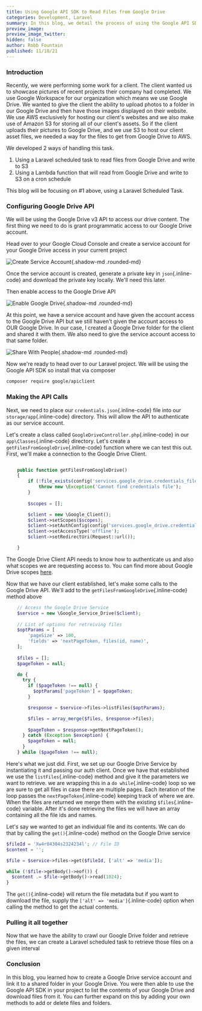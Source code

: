 ```yaml
---
title: Using Google API SDK to Read Files from Google Drive
categories: Development, Laravel
summary: In this blog, we detail the process of using the Google API SDK to get files from a Google Drive shared folder.
preview_image:
preview_image_twitter:
hidden: false
author: Robb Fountain
published: 11/18/21
---
```


### Introduction

Recently, we were performing some work for a client.  The client wanted us to showcase pictures of recent projects their company had completed.  We use Google Workspace for our organization which means we use Google Drive. We wanted to give the client the ability to upload photos to a folder in our Google Drive and then have those images displayed on their website.  We use AWS exclusively for hosting our client's websites and we also make use of Amazon S3 for storing all of our client's assets.  So if the client uploads their pictures to Google Drive, and we use S3 to host our client asset files, we needed a way for the files to get from Google Drive to AWS.

We developed 2 ways of handling this task.

1. Using a Laravel scheduled task to read files from Google Drive and write to S3
2. Using a Lambda function that will read from Google Drive and write to S3 on a cron schedule

This blog will be focusing on #1 above, using a Laravel Scheduled Task.

### Configuring Google Drive API
We will be using the Google Drive v3 API to access our drive content.  The first thing we need to do is grant programmatic access to our Google Drive account.

Head over to your Google Cloud Console and create a service account for your Google Drive access in your current project

![Create Service Account](131Studios/create_service_account2.png){.shadow-md .rounded-md}

Once the service account is created, generate a private key in `json`{.inline-code} and download the private key locally. We'll need this later.

Then enable access to the Google Drive API

![Enable Google Drive](131Studios/enable_google_drive_api.png){.shadow-md .rounded-md}

At this point, we have a service account and have given the account access to the Google Drive API but we still haven't given the account access to OUR Google Drive.  In our case, I created a Google Drive folder for the client and shared it with them.  We also need to give the service account access to that same folder.

![Share With People](131Studios/share_with_people.png){.shadow-md .rounded-md}

Now we're ready to head over to our Laravel project. We will be using the Google API SDK so install that via composer

``` bash
composer require google/apiclient 
```

### Making the API Calls
Next, we need to place our `credentials.json`{.inline-code} file into our `storage/app`{.inline-code} directory. This will allow the API to authenticate as our service account.

Let's create a class called `GoogleDriveController.php`{.inline-code} in our `app\Classes`{.inline-code} directory.  Let's create a `getFilesFromGoogleDrive`{.inline-code} function where we can test this out.  First, we'll make a connection to the Google Drive Client.

```php

    public function getFilesFromGoogleDrive()
    {
        if (!file_exists(config('services.google_drive.credentials_file'))) {
            throw new \Exception('Cannot find credentials file');
        }
	  
	  	$scopes = [];

        $client = new \Google_Client();
        $client->setScopes($scopes);
        $client->setAuthConfig(config('services.google_drive.credentials_file'));
        $client->setAccessType('offline');
        $client->setRedirectUri(Request::url());

    }

```

The Google Drive Client API needs to know how to authenticate us and also what scopes we are requesting access to.  You can find more about Google Drive scopes [here](https://developers.google.com/identity/protocols/oauth2/scopes#drive).

Now that we have our client established, let's make some calls to the Google Drive API.  We'll add to the `getFilesFromGoogleDrive`{.inline-code} method above

```php
	// Access the Google Drive Service
    $service = new \Google_Service_Drive($client);
	
	// List of options for retreiving files
	$optParams = [
        'pageSize' => 100,
        'fields' => 'nextPageToken, files(id, name)',
    ];
	
 	$files = [];
    $pageToken = null;

	do {
	  try {
		if ($pageToken !== null) {
		  $optParams['pageToken'] = $pageToken;
		}

		$response = $service->files->listFiles($optParams);

		$files = array_merge($files, $response->files);
		
		$pageToken = $response->getNextPageToken();
	  } catch (Exception $exception) {
		$pageToken = null;
	  }
	} while ($pageToken !== null);
```

Here's what we just did.  First, we set up our Google Drive Service by instantiating it and passing our auth client.  Once we have that established we use the `listFiles`{.inline-code} method and give it the parameters we want to retrieve.  we are wrapping this in a `do while`{.inline-code} loop so we are sure to get all files in case there are multiple pages. Each iteration of the loop passes the `nextPageToken`{.inline-code} keeping track of where we are.  When the files are returned we merge them with the existing `$files`{.inline-code} variable.  After it's done retrieving the files we will have an array containing all the file ids and names.

Let's say we wanted to get an individual file and its contents.  We can do that by calling the `get()`{.inline-code} method on the Google Drive service

```php
$fileId = 'Xw4r04304s2324234l'; // File ID
$content = '';

$file = $service->files->get($fileId, ['alt' => 'media']);

while (!$file->getBody()->eof()) {
  $content .= $file->getBody()->read(1024);
}

```

The `get()`{.inline-code} will return the file metadata but if you want to download the file, supply the `['alt' => 'media']`{.inline-code} option when calling the method to get the actual contents.


### Pulling it all together
Now that we have the ability to crawl our Google Drive folder and retrieve the files, we can create a Laravel scheduled task to retrieve those files on a given interval


### Conclusion
In this blog, you learned how to create a Google Drive service account and link it to a shared folder in your Google Drive.  You were then able to use the Google API SDK in your project to list the contents of your Google Drive and download files from it.  You can further expand on this by adding your own methods to add or delete files and folders.

